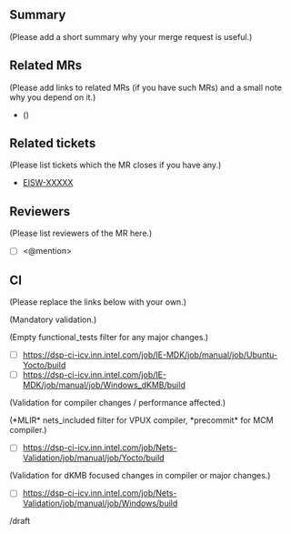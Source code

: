 ## Summary

(Please add a short summary why your merge request is useful.)

## Related MRs

(Please add links to related MRs (if you have such MRs) and a small note why you depend on it.)

* <mr-link> (<description>)

## Related tickets

(Please list tickets which the MR closes if you have any.)

* [EISW-XXXXX](https://jira.devtools.intel.com/browse/EISW-XXXXX)

## Reviewers

(Please list reviewers of the MR here.)

* [ ] <@mention>

## CI

(Please replace the links below with your own.)

(Mandatory validation.)

(Empty functional_tests filter for any major changes.)

* [ ] https://dsp-ci-icv.inn.intel.com/job/IE-MDK/job/manual/job/Ubuntu-Yocto/build
* [ ] https://dsp-ci-icv.inn.intel.com/job/IE-MDK/job/manual/job/Windows_dKMB/build

(Validation for compiler changes / performance affected.)

(\*MLIR\* nets_included filter for VPUX compiler, \*precommit\* for MCM compiler.)

* [ ] https://dsp-ci-icv.inn.intel.com/job/Nets-Validation/job/manual/job/Yocto/build

(Validation for dKMB focused changes in compiler or major changes.)

* [ ] https://dsp-ci-icv.inn.intel.com/job/Nets-Validation/job/manual/job/Windows/build





/draft

